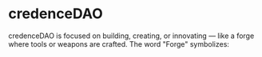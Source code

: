 # credenceDAO
credenceDAO is focused on building, creating, or innovating — like a forge where tools or weapons are crafted. The word "Forge" symbolizes:
